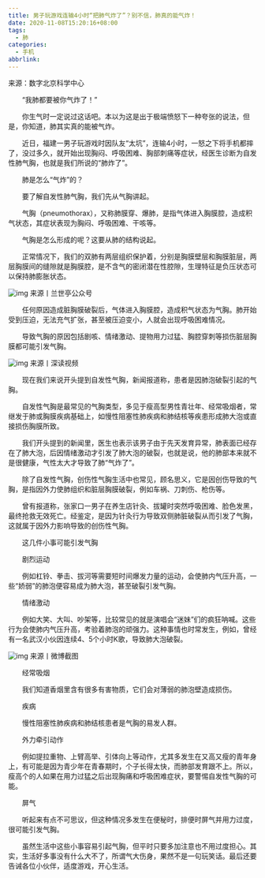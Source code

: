 ```yaml
---
title: 男子玩游戏连输4小时“把肺气炸了”？别不信，肺真的能气炸！
date: 2020-11-08T15:20:16+08:00
tags:
  - 肺
categories:
  - 手机
abbrlink:
---
```


来源：数字北京科学中心

　　“我肺都要被你气炸了！”

　　你生气时一定说过这话吧。本以为这是出于极端愤怒下一种夸张的说法，但是，你知道，肺其实真的能被气炸。

　　近日，福建一男子玩游戏时因队友“太坑”，连输4小时，一怒之下将手机都摔了，没过多久，就开始出现胸闷、呼吸困难、胸部刺痛等症状，经医生诊断为自发性肺气胸，也就是我们所说的“肺炸了”。

　　肺是怎么“气炸”的？

　　要了解自发性肺气胸，我们先从气胸讲起。

　　气胸（pneumothorax），又称肺膜穿、爆肺，是指气体进入胸膜腔，造成积气状态，其症状表现为胸闷、呼吸困难、干咳等。

　　气胸是怎么形成的呢？这要从肺的结构说起。

　　正常情况下，我们的双肺有两层组织保护着，分别是胸膜壁层和胸膜脏层，两层胸膜间的缝隙就是胸膜腔，是不含气的密闭潜在性腔隙，生理特征是负压状态可以保持肺膨胀状态。

![img](https://cdn.jsdelivr.net/gh/yakeing/Documentation@main/Hexo/images/8a21-kcieywa2016920.jpg)
来源丨兰世亭公众号

　　任何原因造成脏胸膜破裂后，气体进入胸膜腔，造成积气状态为气胸。肺开始受到压迫，无法充气扩张，甚至被压迫变小，人就会出现呼吸困难情况。

　　导致气胸的原因包括剧咳、情绪激动、提物用力过猛、胸腔穿刺等损伤脏层胸膜都可能引发气胸。

![img](https://cdn.jsdelivr.net/gh/yakeing/Documentation@main/Hexo/images/e422-kcieywa2017048.gif)
来源丨深读视频

　　现在我们来说开头提到自发性气胸，新闻报道称，患者是因肺泡破裂引起的气胸。

　　自发性气胸是最常见的气胸类型，多见于瘦高型男性青壮年、经常吸烟者，常继发于肺或胸膜疾病基础上，如慢性阻塞性肺疾病和肺结核等疾患形成肺大泡或直接损伤胸膜所致。

　　我们开头提到的新闻里，医生也表示该男子由于先天发育异常，肺表面已经存在了肺大泡，后因情绪激动才引发了肺大泡的破裂，也就是说，他的肺部本来就不是很健康，气性太大才导致了肺“气炸了”。

　　除了自发性气胸，创伤性气胸生活中也常见，顾名思义，它是因创伤导致的气胸，是指因外力使肺组织和脏层胸膜破裂，例如车祸、刀刺伤、枪伤等。

　　曾有报道称，张家口一男子在养生店针灸、拔罐时突然呼吸困难、脸色发黑，最终抢救无效死亡。经鉴定，是因为针灸行为导致双侧肺脏破裂从而引发了气胸，这就属于因外力影响导致的创伤性气胸。

　　这几件小事可能引发气胸

　　剧烈运动

　　例如杠铃、拳击、拔河等需要短时间爆发力量的运动，会使肺内气压升高，一些“娇弱”的肺泡便容易成为肺大泡，甚至破裂引发气胸。

　　情绪激动

　　例如大笑、大叫、吵架等，比较常见的就是演唱会“迷妹”们的疯狂呐喊。这些行为会使肺内气压升高，考验着肺泡的顽强力。这种事情也时常发生，例如，曾经有一名武汉小伙因连续4、5个小时K歌，导致肺大泡破裂。

![img](https://cdn.jsdelivr.net/gh/yakeing/Documentation@main/Hexo/images/de90-kcieywa2017141.jpg)
来源丨微博截图

　　经常吸烟

　　我们知道香烟里含有很多有害物质，它们会对薄弱的肺泡壁造成损伤。

　　疾病

　　慢性阻塞性肺疾病和肺结核患者是气胸的易发人群。

　　外力牵引动作

　　例如提拉重物、上臂高举、引体向上等动作，尤其多发生在又高又瘦的青年身上，有可能是因为青少年在青春期时，个子长得太快，而肺部发育跟不上。所以，瘦高个的人如果在用力过猛之后出现胸痛和呼吸困难症状，要警惕自发性气胸的可能。

　　屏气

　　听起来有点不可思议，但这种情况多发生在便秘时，排便时屏气并用力过度，很可能引发气胸。

　　虽然生活中这些小事容易引起气胸，但平时只要多加注意也不用过度担心。其实，生活好多事没有什么大不了，所谓气大伤身，果然不是一句玩笑话。最后还要告诫各位小伙伴，适度游戏，开心生活。